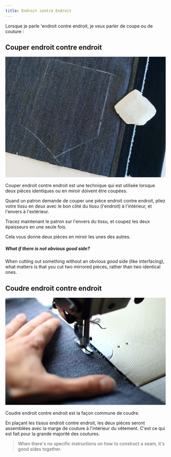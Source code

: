 ```yaml
---
title: Endroit contre Endroit
---
```


Lorsque je parle 'endroit contre endroit, je veux parler de coupe ou de couture :

## Couper endroit contre endroit

![Une poche est marquée sur l'envers d'un morceau de denim double plié, prêt à être coupé endroit contre endroit. Après avoir coupé les deux épaisseurs, cela donne deux poches identiques en miroir.](cutting-good-sides-together.jpg)

Couper endroit contre endroit est une technique qui est utilisée lorsque deux pièces identiques ou en miroir doivent être coupées.

Quand un patron demande de couper une pièce endroit contre endroit, pliez votre tissu en deux avec le bon côté du tissu (l'endroit) à l'intérieur, et l'envers à l'extérieur.

Tracez maintenant le patron sur l'envers du tissu, et coupez les deux épaisseurs en une seule fois.

Cela vous donne deux pièces en miroir les unes des autres.

<Note> 

##### What if there is not obvious good side?

When cutting out something without an obvious *good* side (like interfacing), 
what matters is that you cut two mirrored pieces, rather than two identical ones.

</Note>

## Coudre endroit contre endroit

![Une pièce de denim cousue endroit contre endroit.](sewing-good-sides-together.jpg)

Coudre endroit contre endroit est la façon commune de coudre.

En plaçant les tissus endroit contre endroit, les deux pièces seront assemblées avec la marge de couture à l'intérieur du vêtement. C'est ce qui est fait pour la grande majorité des coutures.

> When there's no specific instructions on how to construct a seam, it's good sides together.
